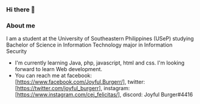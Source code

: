 ### Hi there 👋

### About me

I am a student at the University of Southeastern Philippines (USeP) studying Bachelor of Science in Information Technology major in Information Security

- I'm currently learning Java, php, javascript, html and css. I'm looking forward to learn Web development.
- You can reach me at facebook: [https://www.facebook.com/Joyful.Burgerr/], twitter: [https://twitter.com/joyful_burgerr], instagram: [https://www.instagram.com/cej_felicitas/], discord: Joyful Burger#4416

